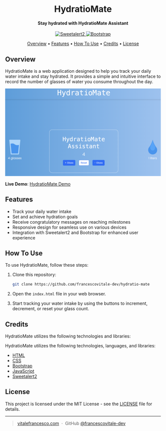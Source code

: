 <h1 align="center">
  HydratioMate
  <br>
</h1>

<h4 align="center">Stay hydrated with HydratioMate Assistant</h4>

<p align="center">
  <a href="https://cdn.jsdelivr.net/npm/sweetalert2@11.0.20/dist/sweetalert2.min.js">
    <img src="https://img.shields.io/badge/Sweetalert2-v11.0.20-orange"
         alt="Sweetalert2">
  </a>
  <a href="https://cdn.jsdelivr.net/npm/bootstrap@5.3.2/dist/js/bootstrap.min.js">
      <img src="https://img.shields.io/badge/Bootstrap-v5.3.2-blue"
           alt="Bootstrap">
  </a>
</p>

<p align="center">
  <a href="#overview">Overview</a> •
  <a href="#features">Features</a> •
  <a href="#how-to-use">How To Use</a> •
  <a href="#credits">Credits</a> •
  <a href="#license">License</a>
</p>

## Overview

HydratioMate is a web application designed to help you track your daily water intake and stay hydrated. It provides a simple and intuitive interface to record the number of glasses of water you consume throughout the day.

![screenshot](assets/images/screenshot.png)

**Live Demo**: [HydratioMate Demo](https://hydratiomate.netlify.app/)

## Features

- Track your daily water intake
- Set and achieve hydration goals
- Receive congratulatory messages on reaching milestones
- Responsive design for seamless use on various devices
- Integration with Sweetalert2 and Bootstrap for enhanced user experience

## How To Use

To use HydratioMate, follow these steps:

1. Clone this repository:

    ```bash
    git clone https://github.com/francescovitale-dev/hydratio-mate
    ```

2. Open the `index.html` file in your web browser.

3. Start tracking your water intake by using the buttons to increment, decrement, or reset your glass count.

## Credits

HydratioMate utilizes the following technologies and libraries:

HydratioMate utilizes the following technologies, languages, and libraries:

- [HTML](https://developer.mozilla.org/en-US/docs/Web/HTML)
- [CSS](https://developer.mozilla.org/en-US/docs/Web/CSS)
- [Bootstrap](https://getbootstrap.com/)
- [JavaScript](https://developer.mozilla.org/en-US/docs/Web/JavaScript)
- [Sweetalert2](https://sweetalert2.github.io/)



## License

This project is licensed under the MIT License - see the [LICENSE](LICENSE) file for details.

---

> [vitalefrancesco.com](https://www.vitalefrancesco.com) &nbsp;&middot;&nbsp;
> GitHub [@francescovitale-dev](https://github.com/francescovitale-dev)